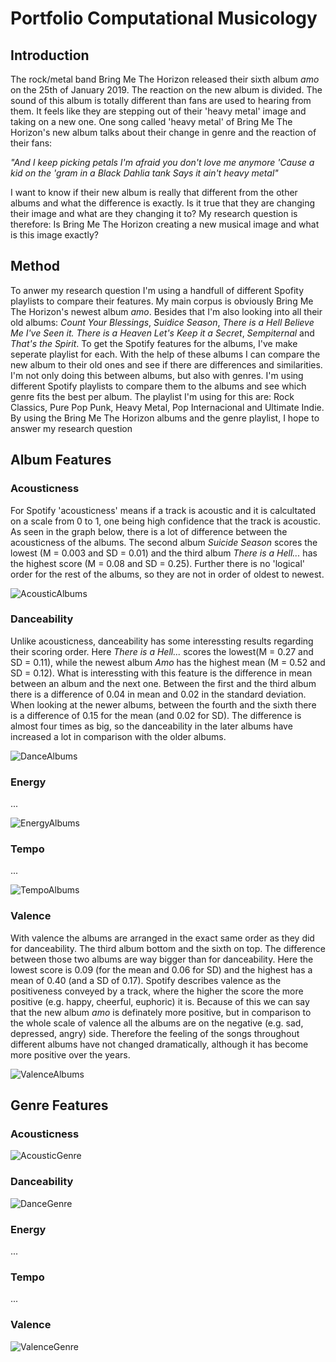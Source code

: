 # Portfolio Computational Musicology

## Introduction 


The rock/metal band Bring Me The Horizon released their sixth album *amo* on the 25th of January 2019. The reaction on the new album is divided. The sound of this album is totally different than fans are used to hearing from them. It feels like they are stepping out of their 'heavy metal' image and taking on a new one. One song called 'heavy metal' of Bring Me The Horizon's new album talks about their change in genre and the reaction of their fans:

*"And I keep picking petals
I'm afraid you don't love me anymore
'Cause a kid on the 'gram in a Black Dahlia tank
Says it ain't heavy metal"*

I want to know if their new album is really that different from the other albums and what the difference is exactly. Is it true that they are changing their image and what are they changing it to? My research question is therefore: Is Bring Me The Horizon creating a new musical image and what is this image exactly?

## Method

To anwer my research question I'm using a handfull of different Spofity playlists to compare their features. My main corpus is obviously Bring Me The Horizon's newest album *amo*. Besides that I'm also looking into all their old albums: *Count Your Blessings*, *Suidice Season*, *There is a Hell Believe Me I've Seen it. There is a Heaven Let's Keep it a Secret*, *Sempiternal* and *That's the Spirit*. To get the Spotify features for the albums, I've make seperate playlist for each. With the help of these albums I can compare the new album to their old ones and see if there are differences and similarities. I'm not only doing this between albums, but also with genres. I'm using different Spotify playlists to compare them to the albums and see which genre fits the best per album. The playlist I'm using for this are: Rock Classics, Pure Pop Punk, Heavy Metal, Pop Internacional and Ultimate Indie. By using the Bring Me The Horizon albums and the genre playlist, I hope to answer my research question 

## Album Features

### Acousticness 

For Spotify 'acousticness' means if a track is acoustic and it is calcultated on a scale from 0 to 1, one being high confidence that the track is acoustic. As seen in the graph below, there is a lot of difference between the acousticness of the albums. The second album *Suicide Season* scores the lowest (M = 0.003 and SD = 0.01) and the third album *There is a Hell...* has the highest score (M = 0.08 and SD = 0.25). Further there is no 'logical' order for the rest of the albums, so they are not in order of oldest to newest. 

![AcousticAlbums](acousticalbums.png)

### Danceability

Unlike acousticness, danceability has some interessting results regarding their scoring order. Here *There is a Hell...* scores the lowest(M = 0.27 and SD = 0.11), while the newest album *Amo* has the highest mean (M = 0.52 and SD = 0.12). What is interessting with this feature is the difference in mean between an album and the next one. Between the first and the third album there is a difference of 0.04 in mean and 0.02 in the standard deviation. When looking at the newer albums, between the fourth and the sixth there is a difference of 0.15 for the mean (and 0.02 for SD). The difference is almost four times as big, so the danceability in the later albums have increased a lot in comparison with the older albums. 

![DanceAlbums](dancealbums.png)

### Energy

...

![EnergyAlbums](energyalbums.png)

### Tempo

...

![TempoAlbums](tempoalbums.png)

### Valence

With valence the albums are arranged in the exact same order as they did for danceability. The third album bottom and the sixth on top. The difference between those two albums are way bigger than for danceability. Here the lowest score is 0.09 (for the mean and 0.06 for SD) and the highest has a mean of 0.40 (and a SD of 0.17). Spotify describes valence as the positiveness conveyed by a track, where the higher the score the more positive (e.g. happy, cheerful, euphoric) it is. Because of this we can say that the new album *amo* is definately more positive, but in comparison to the whole scale of valence all the albums are on the negative (e.g. sad, depressed, angry) side. Therefore the feeling of the songs throughout different albums have not changed dramatically, although it has become more positive over the years. 

![ValenceAlbums](valencealbums.png)

## Genre Features 

### Acousticness

![AcousticGenre](acousticgenre.png)

### Danceability

![DanceGenre](dancegenre.png)

### Energy

...

### Tempo 

...

### Valence

![ValenceGenre](valencegenre.png)





